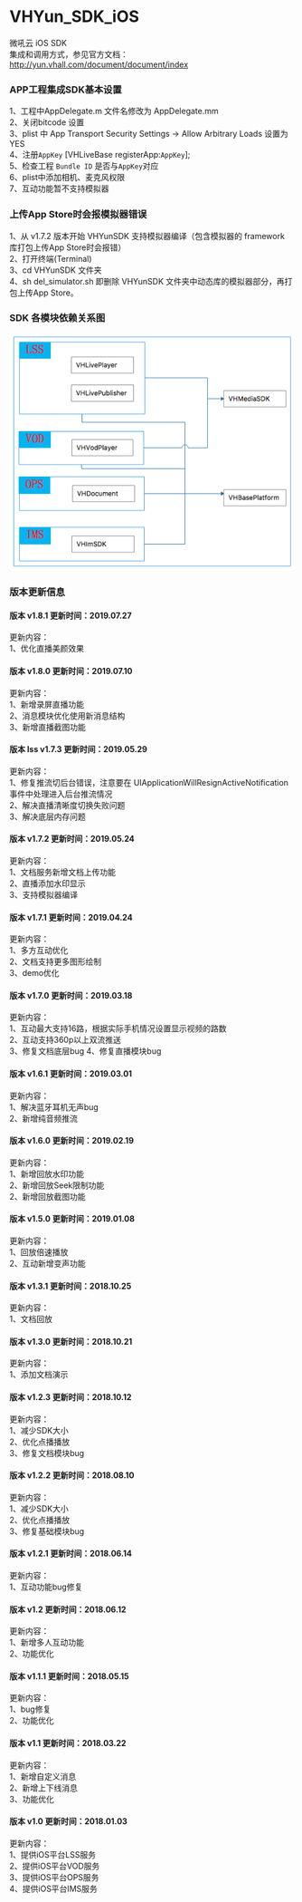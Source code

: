 # VHYun_SDK_iOS 
微吼云 iOS SDK <br>
集成和调用方式，参见官方文档：http://yun.vhall.com/document/document/index <br>


### APP工程集成SDK基本设置
1、工程中AppDelegate.m 文件名修改为 AppDelegate.mm<br>
2、关闭bitcode 设置<br>
3、plist 中 App Transport Security Settings -> Allow Arbitrary Loads 设置为YES<br>
4、注册`AppKey`  [VHLiveBase registerApp:`AppKey`]; <br>
5、检查工程 `Bundle ID` 是否与`AppKey`对应 <br>
6、plist中添加相机、麦克风权限 <br>
7、互动功能暂不支持模拟器 <br>

### 上传App Store时会报模拟器错误
1、从 v1.7.2 版本开始 VHYunSDK 支持模拟器编译（包含模拟器的 framework 库打包上传App Store时会报错）<br> 
2、打开终端(Terminal) <br>
3、cd VHYunSDK 文件夹 <br>
4、sh del_simulator.sh      即删除 VHYunSDK 文件夹中动态库的模拟器部分，再打包上传App Store。<br>


### SDK 各模块依赖关系图

![(VHYunSDK)](https://github.com/vhall/VHYun_SDK_iOS/blob/master/dependencies.png)

### 版本更新信息
#### 版本 v1.8.1 更新时间：2019.07.27
更新内容：<br>
1、优化直播美颜效果<br>

#### 版本 v1.8.0 更新时间：2019.07.10
更新内容：<br>
1、新增录屏直播功能<br>
2、消息模块优化使用新消息结构<br>
3、新增直播截图功能<br>


#### 版本 lss v1.7.3 更新时间：2019.05.29
更新内容：<br>
1、修复推流切后台错误，注意要在 UIApplicationWillResignActiveNotification 事件中处理进入后台推流情况<br>
2、解决直播清晰度切换失败问题<br>
3、解决底层内存问题<br>

#### 版本 v1.7.2 更新时间：2019.05.24
更新内容：<br>
1、文档服务新增文档上传功能<br>
2、直播添加水印显示<br>
3、支持模拟器编译<br>

#### 版本 v1.7.1 更新时间：2019.04.24
更新内容：<br>
1、多方互动优化<br>
2、文档支持更多图形绘制<br>
3、demo优化<br>

#### 版本 v1.7.0 更新时间：2019.03.18
更新内容：<br>
1、互动最大支持16路，根据实际手机情况设置显示视频的路数<br>
2、互动支持360p以上双流推送<br>
3、修复文档底层bug
4、修复直播模块bug

#### 版本 v1.6.1 更新时间：2019.03.01
更新内容：<br>
1、解决蓝牙耳机无声bug<br>
2、新增纯音频推流<br>


#### 版本 v1.6.0 更新时间：2019.02.19
更新内容：<br>
1、新增回放水印功能<br>
2、新增回放Seek限制功能<br>
2、新增回放截图功能<br>

#### 版本 v1.5.0 更新时间：2019.01.08
更新内容：<br>
1、回放倍速播放<br>
2、互动新增变声功能<br>

#### 版本 v1.3.1 更新时间：2018.10.25
更新内容：<br>
1、文档回放<br>


#### 版本 v1.3.0 更新时间：2018.10.21
更新内容：<br>
1、添加文档演示<br>


#### 版本 v1.2.3 更新时间：2018.10.12
更新内容：<br>
1、减少SDK大小<br>
2、优化点播播放<br>
3、修复文档模块bug<br>

#### 版本 v1.2.2 更新时间：2018.08.10
更新内容：<br>
1、减少SDK大小<br>
2、优化点播播放<br>
3、修复基础模块bug<br>


#### 版本 v1.2.1 更新时间：2018.06.14
更新内容：<br>
1、互动功能bug修复<br>


#### 版本 v1.2 更新时间：2018.06.12
更新内容：<br>
1、新增多人互动功能<br>
2、功能优化<br>

#### 版本 v1.1.1 更新时间：2018.05.15
更新内容：<br>
1、bug修复<br>
2、功能优化<br>

#### 版本 v1.1 更新时间：2018.03.22
更新内容：<br>
1、新增自定义消息<br>
2、新增上下线消息<br>
3、功能优化<br>
 
#### 版本 v1.0 更新时间：2018.01.03
更新内容：<br>
1、提供iOS平台LSS服务<br>
2、提供iOS平台VOD服务<br>
3、提供iOS平台OPS服务<br>
4、提供iOS平台IMS服务<br>
